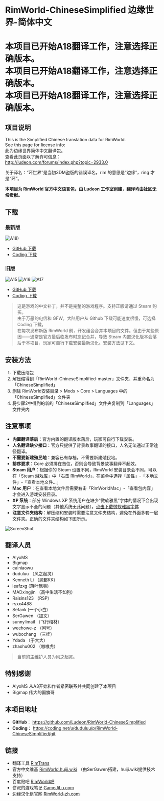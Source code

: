 # RimWorld-ChineseSimplified 边缘世界-简体中文

# 本项目已开始A18翻译工作，注意选择正确版本。<br/>本项目已开始A18翻译工作，注意选择正确版本。<br/>本项目已开始A18翻译工作，注意选择正确版本。

## 项目说明

This is the Simplified Chinese translation data for RimWorld.  
See this page for license info:  
此为边缘世界简体中文翻译包。  
查看此页面以了解许可信息：  
http://ludeon.com/forums/index.php?topic=2933.0

关于译名：“环世界”是当初3DM盗版的错误译名，rim 的意思是“边缘”，ring 才是“环”。

**本项目为 RimWorld 官方中文语言包，由 Ludeon 工作室创建，翻译均由社区无偿贡献。**

## 下载

### 最新版

![A18)](https://img.shields.io/badge/alpha18-0.18%20(development%20build)-orange.svg?style=flat-square)
<!-- ![更新日期 2017-10-23)](https://img.shields.io/badge/更新日期-2017--10--23-brightgreen.svg?style=flat-square) -->

- [GitHub 下载](https://github.com/Ludeon/RimWorld-ChineseSimplified/archive/master.zip)
- [Coding 下载](https://coding.net/u/duduluu/p/RimWorld-ChineseSimplified/git/archive/master)

### 旧版

![A15](https://img.shields.io/badge/alpha15-0.15.1284-blue.svg?style=flat-square)
![A16](https://img.shields.io/badge/alpha16-0.16.1393-blue.svg?style=flat-square)
![A17](https://img.shields.io/badge/alpha17b-0.17.1557-blue.svg?style=flat-square)

- [GitHub 下载](https://github.com/Ludeon/RimWorld-ChineseSimplified/releases)
- [Coding 下载](https://coding.net/u/duduluu/p/RimWorld-ChineseSimplified/git/tags)

> 这是游戏的中文补丁，并不是完整的游戏程序。支持正版请通过 Steam 购买。  
> 由于万恶的电信和 GFW，大陆用户从 Github 下载可能速度很慢，可选择 Coding 下载。  
> 在每次发布新版 RimWorld 前，开发组会合并本项目的文件。但由于某些原因——通常是官方最后临发布时忘记合并，导致 Steam 内置汉化版本会落后于本项目，玩家可自行下载安装最新汉化。安装方法见下文。  

## 安装方法

1. 下载压缩包
2. 解压缩得到「RimWorld-ChineseSimplified-master」文件夹，并重命名为「ChineseSimplified」
3. 删除 RimWorld安装目录 > Mods > Core > Languages 中的「ChineseSimplified」文件夹
4. 将步骤2中得到的新的「ChineseSimplified」文件夹复制到「Languages」文件夹内

## 注意事项

- **内置翻译落后**：官方内置的翻译版本落后，玩家可自行下载安装。
- **人名翻译缺少接口**：官方只提供了背景故事翻译的接口，人名无法通过正常途径翻译。
- **不需要新建殖民地**：兼容已有存档，不需要新建殖民地。
- **排序要求**：Core 必须排在首位，否则会导致背景故事翻译不起效。
- **Steam 用户**：根据你的 Steam 设置不同，RimWorld 安装目录会不同，可以在「Steam 游戏库」中「右击 RImWorld」，在菜单中选择「属性」-「本地文件」-「查看本地文件...」
- **Mac 用户**：在查看本地文件后需要右击「RimWorldMac」-「查看包内容」才会进入游戏安装目录。
- **XP 系统**：部分 Windows XP 系统用户在缺少“微软雅黑”字体的情况下会出现文字显示不全的问题（其他系统无此问题）。[点击下载微软雅黑字体](http://pan.baidu.com/s/1gf41ZaV)
- **注意文件夹结构**：解压缩和安装时需要注意文件夹结构，避免在外面多套一层文件夹。正确的文件夹结构如下图所示。

![ScreenShot](http://ww2.sinaimg.cn/large/a15b4afegy1fdup08nszpj20ov05dq3o)

## 翻译人员

- AlyxMS
- Bigmap
- cainiaowu
- duduluu （风之起灵）
- Kenneth Li （魔都KK）
- leafzxg (落叶飘零)
- MADxingjin （高中生活不如狗）
- Raisins123 （RSP）
- rsxx4488
- Sefank (一个小白)
- SerGawen （加文）
- sunnylimail （飞行棺材）
- weehowe-z （问号）
- wubochang （三桂）
- Ydada （于大大）
- zhaohu002 （嗷嗷虎）

> 当前的主维护人员为风之起灵。

## 特别感谢

- AlyxMS 从A3开始和作者紧密联系并共同创建了本项目
- Bigmap 伟大的国旗哥

## 本项目地址

- **GitHub**： https://github.com/Ludeon/RimWorld-ChineseSimplified
- **Coding**： https://coding.net/u/duduluu/p/RimWorld-ChineseSimplified/git

## 链接

- 翻译工具 [RimTrans](https://github.com/duduluu/RimTrans)
- 官方中文维基 [RimWorld.huiji.wiki](http://rimworld.huiji.wiki/) （由SerGawen搭建，huiji.wiki提供技术支持）
- 百度贴吧 [RimWorld吧](http://tieba.baidu.com/f?kw=rimworld)
- 饼叔的游戏笔记 [GameJiLu.com](http://www.gamejilu.com/category/project/rimworld/)
- 边缘汉化组官网 [RimWorld-zh.com](http://rimworld-zh.com/)
